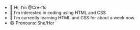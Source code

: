 - 👋 Hi, I’m @Cre-flo
- 👀 I’m interested in coding using HTML and CSS
- 🌱 I’m currently learning HTML and CSS for about a week now.
- 😄 Pronouns: She/Her

<!---
Cre-flo/Cre-flo is a ✨ special ✨ repository because its `README.md` (this file) appears on your GitHub profile.
You can click the Preview link to take a look at your changes.
--->

